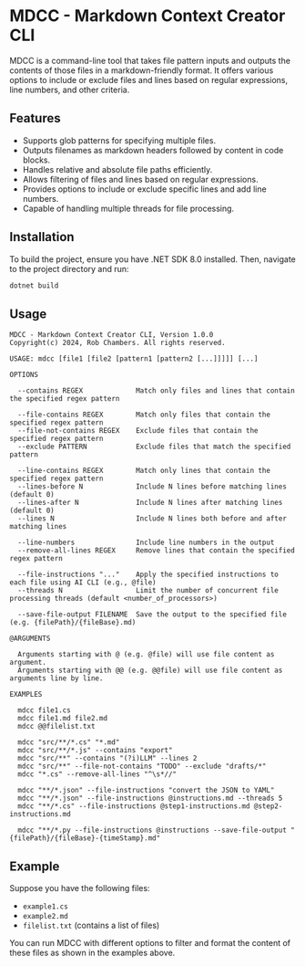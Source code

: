 # MDCC - Markdown Context Creator CLI

MDCC is a command-line tool that takes file pattern inputs and outputs the contents of those files in a markdown-friendly format. It offers various options to include or exclude files and lines based on regular expressions, line numbers, and other criteria.

## Features
- Supports glob patterns for specifying multiple files.
- Outputs filenames as markdown headers followed by content in code blocks.
- Handles relative and absolute file paths efficiently.
- Allows filtering of files and lines based on regular expressions.
- Provides options to include or exclude specific lines and add line numbers.
- Capable of handling multiple threads for file processing.

## Installation
To build the project, ensure you have .NET SDK 8.0 installed. Then, navigate to the project directory and run:

```bash
dotnet build
```

## Usage
```plaintext
MDCC - Markdown Context Creator CLI, Version 1.0.0
Copyright(c) 2024, Rob Chambers. All rights reserved.

USAGE: mdcc [file1 [file2 [pattern1 [pattern2 [...]]]]] [...]

OPTIONS

  --contains REGEX             Match only files and lines that contain the specified regex pattern

  --file-contains REGEX        Match only files that contain the specified regex pattern
  --file-not-contains REGEX    Exclude files that contain the specified regex pattern
  --exclude PATTERN            Exclude files that match the specified pattern

  --line-contains REGEX        Match only lines that contain the specified regex pattern
  --lines-before N             Include N lines before matching lines (default 0)
  --lines-after N              Include N lines after matching lines (default 0)
  --lines N                    Include N lines both before and after matching lines

  --line-numbers               Include line numbers in the output
  --remove-all-lines REGEX     Remove lines that contain the specified regex pattern

  --file-instructions "..."    Apply the specified instructions to each file using AI CLI (e.g., @file)
  --threads N                  Limit the number of concurrent file processing threads (default <number_of_processors>)

  --save-file-output FILENAME  Save the output to the specified file (e.g. {filePath}/{fileBase}.md)

@ARGUMENTS

  Arguments starting with @ (e.g. @file) will use file content as argument.
  Arguments starting with @@ (e.g. @@file) will use file content as arguments line by line.

EXAMPLES

  mdcc file1.cs
  mdcc file1.md file2.md
  mdcc @@filelist.txt

  mdcc "src/**/*.cs" "*.md"
  mdcc "src/**/*.js" --contains "export"
  mdcc "src/**" --contains "(?i)LLM" --lines 2
  mdcc "src/**" --file-not-contains "TODO" --exclude "drafts/*"
  mdcc "*.cs" --remove-all-lines "^\s*//"

  mdcc "**/*.json" --file-instructions "convert the JSON to YAML"
  mdcc "**/*.json" --file-instructions @instructions.md --threads 5
  mdcc "**/*.cs" --file-instructions @step1-instructions.md @step2-instructions.md

  mdcc "**/*.py --file-instructions @instructions --save-file-output "{filePath}/{fileBase}-{timeStamp}.md"
```

## Example
Suppose you have the following files:

- `example1.cs`
- `example2.md`
- `filelist.txt` (contains a list of files)

You can run MDCC with different options to filter and format the content of these files as shown in the examples above.
